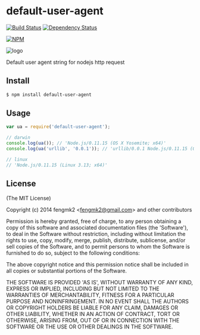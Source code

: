 default-user-agent
=======

[![Build Status](https://secure.travis-ci.org/fengmk2/default-user-agent.png)](http://travis-ci.org/fengmk2/default-user-agent) [![Dependency Status](https://gemnasium.com/fengmk2/default-user-agent.png)](https://gemnasium.com/fengmk2/default-user-agent)

[![NPM](https://nodei.co/npm/default-user-agent.png?downloads=true&stars=true)](https://nodei.co/npm/default-user-agent/)

![logo](https://raw.github.com/fengmk2/default-user-agent/master/logo.png)

Default user agent string for nodejs http request

## Install

```bash
$ npm install default-user-agent
```

## Usage

```js
var ua = require('default-user-agent');

// darwin
console.log(ua()); // 'Node.js/0.11.15 (OS X Yosemite; x64)'
console.log(ua('urllib', '0.0.1')); // 'urllib/0.0.1 Node.js/0.11.15 (OS X Yosemite; x64)'

// linux
// 'Node.js/0.11.15 (Linux 3.13; x64)'
```

## License

(The MIT License)

Copyright (c) 2014 fengmk2 &lt;fengmk2@gmail.com&gt; and other contributors

Permission is hereby granted, free of charge, to any person obtaining
a copy of this software and associated documentation files (the
'Software'), to deal in the Software without restriction, including
without limitation the rights to use, copy, modify, merge, publish,
distribute, sublicense, and/or sell copies of the Software, and to
permit persons to whom the Software is furnished to do so, subject to
the following conditions:

The above copyright notice and this permission notice shall be
included in all copies or substantial portions of the Software.

THE SOFTWARE IS PROVIDED 'AS IS', WITHOUT WARRANTY OF ANY KIND,
EXPRESS OR IMPLIED, INCLUDING BUT NOT LIMITED TO THE WARRANTIES OF
MERCHANTABILITY, FITNESS FOR A PARTICULAR PURPOSE AND NONINFRINGEMENT.
IN NO EVENT SHALL THE AUTHORS OR COPYRIGHT HOLDERS BE LIABLE FOR ANY
CLAIM, DAMAGES OR OTHER LIABILITY, WHETHER IN AN ACTION OF CONTRACT,
TORT OR OTHERWISE, ARISING FROM, OUT OF OR IN CONNECTION WITH THE
SOFTWARE OR THE USE OR OTHER DEALINGS IN THE SOFTWARE.

